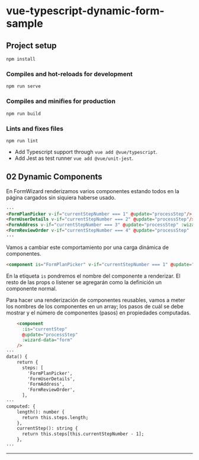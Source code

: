 # vue-typescript-dynamic-form-sample

## Project setup
```
npm install
```

### Compiles and hot-reloads for development
```
npm run serve
```

### Compiles and minifies for production
```
npm run build
```

### Lints and fixes files
```
npm run lint
```

- Add Typescript support through `vue add @vue/typescript`.
- Add Jest as test runner `vue add @vue/unit-jest`.

## 02 Dynamic Components

En FormWizard renderizamos varios componentes estando todos en la página cargados sin siquiera haberse usado.

```html
···
<FormPlanPicker v-if="currentStepNumber === 1" @update="processStep"/>
<FormUserDetails v-if="currentStepNumber === 2" @update="processStep"/>
<FormAddress v-if="currentStepNumber === 3" @update="processStep" :wizard-data="form" />
<FormReviewOrder v-if="currentStepNumber === 4" @update="processStep" :wizard-data="form" />
···
```

Vamos a cambiar este comportamiento por una carga dinámica de componentes.

```html
<component is="FormPlanPicker" v-if="currentStepNumber === 1" @update="processStep" />
```

En la etiqueta `is` pondremos el nombre del componente a renderizar. El resto de las props o listener se agregarán como la definición un componente normal.

Para hacer una renderización de componentes reusables, vamos a meter los nombres de los componentes en un array; los pasos de cuál se debe mostrar y el número de componentes (pasos) en propiedades computadas.

```html
    <component
      :is="currentStep"
      @update="processStep"
      :wizard-data="form"     
    />
···
data() {
    return {
      steps: [
        'FormPlanPicker',
        'FormUserDetails',
        'FormAddress',
        'FormReviewOrder',
      ],
···
computed: {
    length(): number {
      return this.steps.length;
    },
    currentStep(): string {
      return this.steps[this.currentStepNumber - 1];
    },
···
```

---

